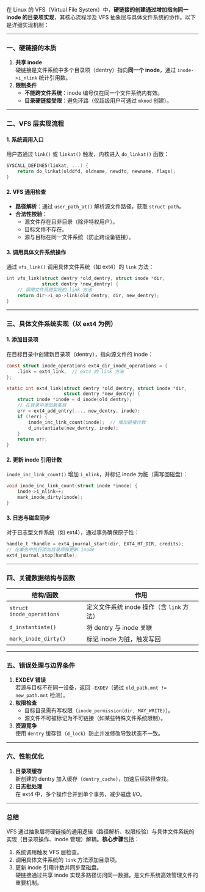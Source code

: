 在 Linux 的 VFS（Virtual File System）中，**硬链接的创建通过增加指向同一 inode 的目录项实现**，其核心流程涉及 VFS 抽象层与具体文件系统的协作。以下是详细实现机制：

---

### 一、硬链接的本质
1. **共享 inode**  
   硬链接是文件系统中多个目录项（dentry）指向**同一个 inode**，通过 `inode->i_nlink` 统计引用数。
2. **限制条件**  
   - **不能跨文件系统**：inode 编号仅在同一个文件系统内有效。
   - **目录硬链接受限**：避免环路（仅超级用户可通过 `mknod` 创建）。

---

### 二、VFS 层实现流程
#### 1. 系统调用入口  
用户态通过 `link()` 或 `linkat()` 触发，内核进入 `do_linkat()` 函数：
```c
SYSCALL_DEFINE5(linkat, ...) {
    return do_linkat(olddfd, oldname, newdfd, newname, flags);
}
```

#### 2. VFS 通用检查  
- **路径解析**：通过 `user_path_at()` 解析源文件路径，获取 `struct path`。
- **合法性校验**：
  - 源文件存在且非目录（除非特权用户）。
  - 目标文件不存在。
  - 源与目标在同一文件系统（防止跨设备链接）。

#### 3. 调用具体文件系统操作  
通过 `vfs_link()` 调用具体文件系统（如 ext4）的 `link` 方法：
```c
int vfs_link(struct dentry *old_dentry, struct inode *dir, 
             struct dentry *new_dentry) {
    // 调用文件系统实现的 link 方法
    return dir->i_op->link(old_dentry, dir, new_dentry);
}
```

---

### 三、具体文件系统实现（以 ext4 为例）
#### 1. 添加目录项  
在目标目录中创建新目录项（dentry），指向源文件的 inode：
```c
const struct inode_operations ext4_dir_inode_operations = {
    .link = ext4_link,  // ext4 的 link 方法
};

static int ext4_link(struct dentry *old_dentry, struct inode *dir,
                     struct dentry *new_dentry) {
    struct inode *inode = d_inode(old_dentry);
    // 在目录中添加新条目
    err = ext4_add_entry(..., new_dentry, inode);
    if (!err) {
        inode_inc_link_count(inode);  // 增加链接计数
        d_instantiate(new_dentry, inode);
    }
    return err;
}
```

#### 2. 更新 inode 引用计数  
`inode_inc_link_count()` 增加 `i_nlink`，并标记 inode 为脏（需写回磁盘）：
```c
void inode_inc_link_count(struct inode *inode) {
    inode->i_nlink++;
    mark_inode_dirty(inode);
}
```

#### 3. 日志与磁盘同步  
对于日志型文件系统（如 ext4），通过事务确保原子性：
```c
handle_t *handle = ext4_journal_start(dir, EXT4_HT_DIR, credits);
// 在事务中执行添加目录项和更新 inode
ext4_journal_stop(handle);
```

---

### 四、关键数据结构与函数
| **结构/函数**          | **作用**                                 |
|-------------------------|----------------------------------------|
| `struct inode_operations` | 定义文件系统 inode 操作（含 `link` 方法） |
| `d_instantiate()`       | 将 dentry 与 inode 关联                |
| `mark_inode_dirty()`    | 标记 inode 为脏，触发写回              |

---

### 五、错误处理与边界条件
1. **EXDEV 错误**  
   若源与目标不在同一设备，返回 `-EXDEV`（通过 `old_path.mnt != new_path.mnt` 检测）。
2. **权限检查**  
   - 目标目录需有写权限（`inode_permission(dir, MAY_WRITE)`）。
   - 源文件不可被标记为不可链接（如某些特殊文件系统限制）。
3. **资源竞争**  
   使用 `dentry` 缓存锁（`d_lock`）防止并发修改导致状态不一致。

---

### 六、性能优化
1. **目录项缓存**  
   新创建的 dentry 加入缓存（`dentry_cache`），加速后续路径查找。
2. **日志批处理**  
   在 ext4 中，多个操作合并到单个事务，减少磁盘 I/O。

---

### 总结
VFS 通过抽象层将硬链接的通用逻辑（路径解析、权限校验）与具体文件系统的实现（目录项操作、inode 管理）解耦。**核心步骤**包括：
1. 系统调用触发 VFS 层检查。
2. 调用具体文件系统的 `link` 方法添加目录项。
3. 更新 inode 引用计数并同步至磁盘。  
硬链接通过共享 inode 实现多路径访问同一数据，是文件系统高效管理文件的重要机制。